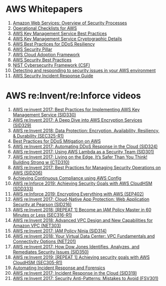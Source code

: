 # AWS Whitepapers
 1. [Amazon Web Services: Overview of Security Processes](https://d0.awsstatic.com/whitepapers/aws-security-whitepaper.pdf)
 2. [Operational Checklists for AWS](https://d1.awsstatic.com/whitepapers/compliance/AWS_Security_at_Scale_Logging_in_AWS_Whitepaper.pdf)
 3. [AWS Key Management Service Best Practices](https://d1.awsstatic.com/whitepapers/aws-kms-best-practices.pdf)
 4. [AWS Key Management Service Cryptographic Details](https://d1.awsstatic.com/whitepapers/KMS-Cryptographic-Details.pdf)
 5. [AWS Best Practices for DDoS Resiliency](https://d1.awsstatic.com/whitepapers/Security/DDoS_White_Paper.pdf)
 6. [AWS Security Pillar](https://d1.awsstatic.com/whitepapers/architecture/AWS-Security-Pillar.pdf)
 7. [AWS Cloud Adoption Framework](https://d0.awsstatic.com/whitepapers/AWS_CAF_Security_Perspective.pdf)
 8. [AWS Security Best Practices](https://d1.awsstatic.com/whitepapers/Security/AWS_Security_Best_Practices.pdf)
 9. [NIST Cybersecurity Framework (CSF)](https://d1.awsstatic.com/whitepapers/compliance/NIST_Cybersecurity_Framework_CSF.pdf)
10. [Detecting and responding to security issues in your AWS environment](https://d1.awsstatic.com/Marketplace/scenarios/security/SEC_11_TSB_Final.pdf)
11. [AWS Security Incident Response Guide](https://d1.awsstatic.com/whitepapers/aws_security_incident_response.pdf)

# AWS re:Invent/re:Inforce videos
 1. [AWS re:invent 2017: Best Practices for Implementing AWS Key Management Service (SID330)](https://www.youtube.com/watch?v=X1eZjXQ55ec)
 2. [AWS re:Invent 2017: A Deep Dive into AWS Encryption Services (SID329)](https://www.youtube.com/watch?v=gTZgxsCTfbk)
 3. [AWS re:Invent 2018: Data Protection: Encryption, Availability, Resiliency, & Durability (SEC325-R1)
](https://www.youtube.com/watch?v=FH6AXreSQWQ)
 4. [Best Practices for DDoS Mitigation on AWS](https://www.youtube.com/watch?v=HnoZS5jj7pk)
 5. [AWS re:Invent 2017: Automating DDoS Response in the Cloud (SID324)](https://www.youtube.com/watch?v=6pQ3j4IcpY8)
 6. [AWS re:Invent 2017: Using AWS Lambda as a Security Team (SID301)](https://www.youtube.com/watch?v=oMlGHP8-yHU)
 7. [AWS re:Invent 2017: Living on the Edge, It’s Safer Than You Think! Building Strong w (CTD310)](https://www.youtube.com/watch?v=U-Xc3k0pmfo)
 8. [AWS re:Invent 2017: Best Practices for Managing Security Operations on AWS (SID206)](https://www.youtube.com/watch?v=gjrcoK8T3To)
 9. [Achieving Continuous Compliance using AWS Config](https://www.youtube.com/watch?v=QbA0859qNI8)
10. [AWS re:Inforce 2019: Achieving Security Goals with AWS CloudHSM (SDD333)](https://www.youtube.com/watch?v=_gezaWmwzYY)
11. [AWS re:Inforce 2019: Encrypting Everything with AWS (SEP402)](https://www.youtube.com/watch?v=oqHLLbOoxDg)
12. [AWS re:Invent 2017: Cloud-Native App Protection: Web Application Security at Pearson (SID216)
](https://www.youtube.com/watch?v=xtAXg7zll3w)
13. [AWS re:Invent 2018: [REPEAT 1] Become an IAM Policy Master in 60 Minutes or Less (SEC316-R1)](https://www.youtube.com/watch?v=YQsK4MtsELU)
14. [AWS re:Invent 2018: Advanced VPC Design and New Capabilities for Amazon VPC (NET303)](https://www.youtube.com/watch?v=fnxXNZdf6ew)
15. [AWS re:Invent 2017: IAM Policy Ninja (SID314)](https://www.youtube.com/watch?v=aISWoPf_XNE)
16. [AWS re:Invent 2018: Your Virtual Data Center: VPC Fundamentals and Connectivity Options (NET201)](https://www.youtube.com/watch?v=jZAvKgqlrjY)
17. [AWS re:Invent 2017: How Dow Jones Identifies, Analyzes, and Remediates Security Issues (SID350)](https://www.youtube.com/watch?v=Z0wl_lIq4Ys)
18. [AWS re:Invent 2019: [REPEAT 1] Achieving security goals with AWS CloudHSM (SEC305-R1)](https://www.youtube.com/watch?v=Vox-PDRHIUs)
19. [Automating Incident Response and Forensics](https://youtu.be/f_EcwmmXkXk)
20. [AWS re:Invent 2017: Incident Response in the Cloud (SID319)](https://www.youtube.com/watch?v=ufmgB9M2WII)
21. [AWS re:Invent 2017: Security Anti-Patterns: Mistakes to Avoid (FSV301)](https://www.youtube.com/watch?v=tzJmE_Jlas0)
